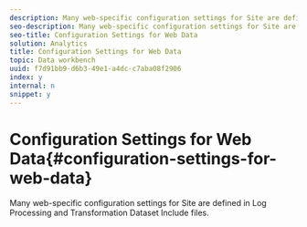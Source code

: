 ```yaml
---
description: Many web-specific configuration settings for Site are defined in Log Processing and Transformation Dataset Include files.
seo-description: Many web-specific configuration settings for Site are defined in Log Processing and Transformation Dataset Include files.
seo-title: Configuration Settings for Web Data
solution: Analytics
title: Configuration Settings for Web Data
topic: Data workbench
uuid: f7d91bb9-d6b3-49e1-a4dc-c7aba08f2906
index: y
internal: n
snippet: y
---
```


# Configuration Settings for Web Data{#configuration-settings-for-web-data}

Many web-specific configuration settings for Site are defined in Log Processing and Transformation Dataset Include files.

